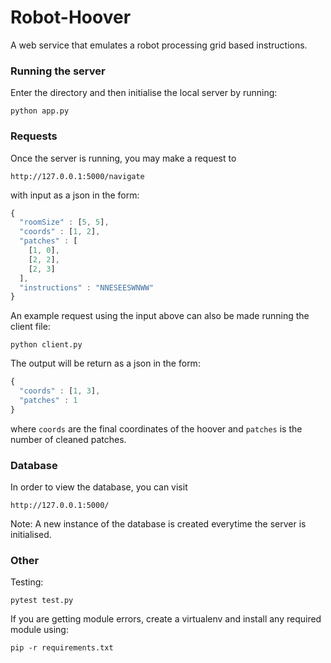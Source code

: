 # Robot-Hoover
A web service that emulates a robot processing grid based instructions.

### Running the server

Enter the directory and then initialise the local server by running:

```
python app.py
```

### Requests
Once the server is running, you may make a request to

```
http://127.0.0.1:5000/navigate
```

with input as a json in the form:

```javascript
{
  "roomSize" : [5, 5],
  "coords" : [1, 2],
  "patches" : [
    [1, 0],
    [2, 2],
    [2, 3]
  ],
  "instructions" : "NNESEESWNWW"
}
```

An example request using the input above can also be made running the client file:

```
python client.py
```

The output will be return as a json in the form:

```javascript
{
  "coords" : [1, 3],
  "patches" : 1
}
```
where ```coords``` are the final coordinates of the hoover and ```patches``` is the number of cleaned patches.

### Database

In order to view the database, you can visit

```
http://127.0.0.1:5000/
```

Note: A new instance of the database is created everytime the server is initialised.

### Other

Testing:

```
pytest test.py
```

If you are getting module errors, create a virtualenv and install any required module using:

```
pip -r requirements.txt
```
